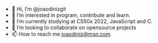 - 👋 Hi, I’m @joaodinizgit
- 👀 I’m interested in program, contribute and learn.
- 🌱 I’m currently studying at CS50x 2022, JavaScript and C.
- 💞️ I’m looking to collaborate on opensource projects
- 📫 How to reach me joaodiniz@msn.com

<!---
joaodinizgit/joaodinizgit is a ✨ special ✨ repository because its `README.md` (this file) appears on your GitHub profile.
You can click the Preview link to take a look at your changes.
--->
